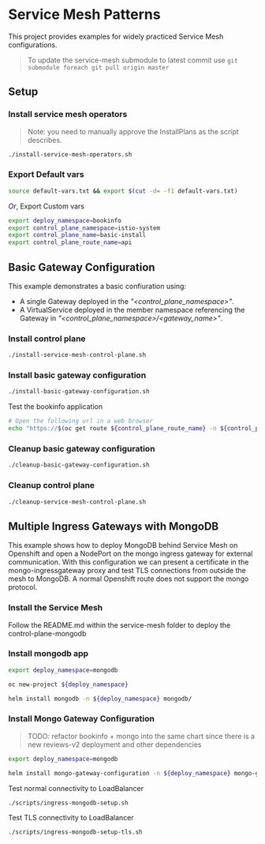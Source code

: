 # Service Mesh Patterns

This project provides examples for widely practiced Service Mesh configurations.

> To update the service-mesh submodule to latest commit use `git submodule foreach git pull origin master`

## Setup

### Install service mesh operators

> Note: you need to manually approve the InstallPlans as the script describes.

```sh
./install-service-mesh-operators.sh
```

### Export Default vars

```sh
source default-vars.txt && export $(cut -d= -f1 default-vars.txt)
```

*Or*, Export Custom vars

```sh
export deploy_namespace=bookinfo
export control_plane_namespace=istio-system
export control_plane_name=basic-install
export control_plane_route_name=api
```

## Basic Gateway Configuration

This example demonstrates a basic confiuration using:

- A single Gateway deployed in the *"<control_plane_namespace>"*.
- A VirtualService deployed in the member namespace referencing the Gateway in *"<control_plane_namespace>/<gateway_name>"*.

### Install control plane

```sh
./install-service-mesh-control-plane.sh
```

### Install basic gateway configuration

```sh
./install-basic-gateway-configuration.sh
```

Test the bookinfo application

```sh
# Open the following url in a web browser
echo "https://$(oc get route ${control_plane_route_name} -n ${control_plane_namespace} -o jsonpath={'.spec.host'})/productpage"
```

### Cleanup basic gateway configuration

```sh
./cleanup-basic-gateway-configuration.sh
```

### Cleanup control plane

```sh
./cleanup-service-mesh-control-plane.sh
```

## Multiple Ingress Gateways with MongoDB

This example shows how to deploy MongoDB behind Service Mesh on Openshift and open a NodePort on the mongo ingress gateway for external communication. With this configuration we can present a certificate in the mongo-ingressgateway proxy and test TLS connections from outside the mesh to MongoDB. A normal Openshift route does not support the mongo protocol.

### Install the Service Mesh

Follow the README.md within the service-mesh folder to deploy the control-plane-mongodb

### Install mongodb app

```sh
export deploy_namespace=mongodb

oc new-project ${deploy_namespace}

helm install mongodb -n ${deploy_namespace} mongodb/
```

### Install Mongo Gateway Configuration

> TODO: refactor bookinfo + mongo into the same chart since there is a new reviews-v2 deployment and other dependencies

```sh
export deploy_namespace=mongodb

helm install mongo-gateway-configuration -n ${deploy_namespace} mongo-gateway-configuration/
```

Test normal connectivity to LoadBalancer

```sh
./scripts/ingress-mongodb-setup.sh
```

Test TLS connectivity to LoadBalancer

```sh
./scripts/ingress-mongodb-setup-tls.sh
```
